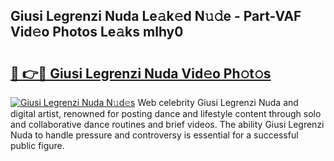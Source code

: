## Giusi Legrenzi Nuda Le𝚊k𝚎d N𝚞𝚍e - Part-VAF Vid𝚎o Photos Le𝚊ks mlhy0

# <h2><a href="http://fbevevc.evod.top/?m=Giusi+Legrenzi+Nuda">🔗 👉🔴 Giusi Legrenzi Nuda Vid𝚎o Ph𝚘t𝚘s</a></h2>

[![Giusi Legrenzi Nuda N𝚞d𝚎s](https://i.imgur.com/8V9OHl7.gif)](http://fbevevc.evod.top/?m=Giusi+Legrenzi+Nuda)
Web celebrity Giusi Legrenzi Nuda and digital artist, renowned for posting dance and lifestyle content through solo and collaborative dance routines and brief videos. The ability Giusi Legrenzi Nuda to handle pressure and controversy is essential for a successful public figure. 
